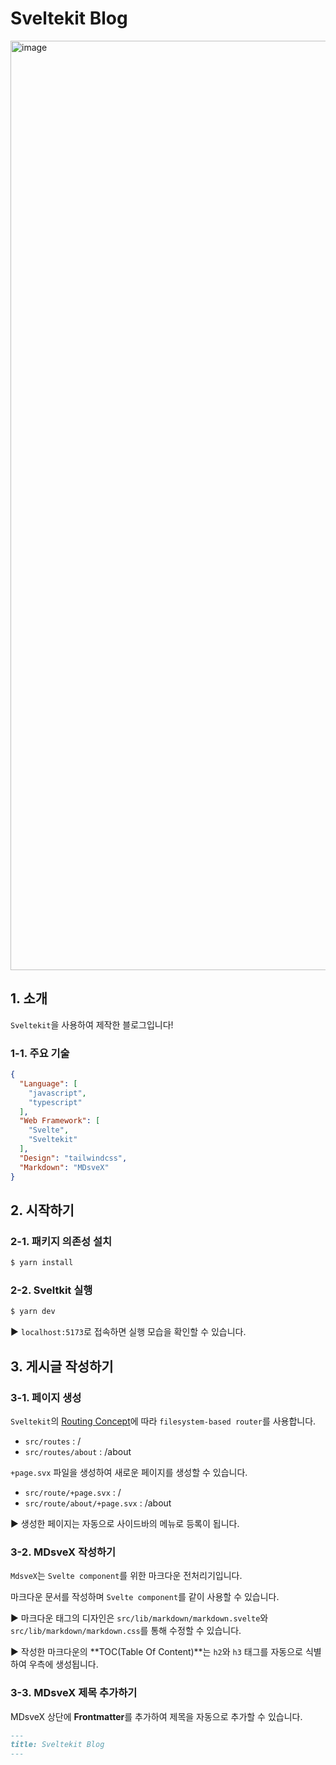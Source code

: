 # Sveltekit Blog

<img width="1487" alt="image" src="https://user-images.githubusercontent.com/65934968/211406809-b2e8569b-6224-4255-8a63-d1808b75d439.png">

## 1. 소개

`Sveltekit`을 사용하여 제작한 블로그입니다!

### 1-1. 주요 기술

```json
{
  "Language": [
    "javascript",
    "typescript"
  ],
  "Web Framework": [
    "Svelte",
    "Sveltekit"
  ],
  "Design": "tailwindcss",
  "Markdown": "MDsveX"
}
```


## 2. 시작하기

### 2-1. 패키지 의존성 설치

```bash
$ yarn install
```

### 2-2. Sveltkit 실행

```bash
$ yarn dev
```

► `localhost:5173`로 접속하면 실행 모습을 확인할 수 있습니다.

## 3. 게시글 작성하기

### 3-1. 페이지 생성

`Sveltekit`의 [Routing Concept](https://kit.svelte.dev/docs/routing)에 따라 `filesystem-based router`를 사용합니다.

- `src/routes` : /
- `src/routes/about` : /about

`+page.svx` 파일을 생성하여 새로운 페이지를 생성할 수 있습니다.

- `src/route/+page.svx` : /
- `src/route/about/+page.svx` : /about

► 생성한 페이지는 자동으로 사이드바의 메뉴로 등록이 됩니다.

### 3-2. MDsveX 작성하기

`MdsveX`는 `Svelte component`를 위한 마크다운 전처리기입니다.

마크다운 문서를 작성하며 `Svelte component`를 같이 사용할 수 있습니다.

► 마크다운 태그의 디자인은 `src/lib/markdown/markdown.svelte`와 `src/lib/markdown/markdown.css`를 통해 수정할 수 있습니다.

► 작성한 마크다운의 **TOC(Table Of Content)**는 `h2`와 `h3` 태그를 자동으로 식별하여 우측에 생성됩니다.

### 3-3. MDsveX 제목 추가하기

MDsveX 상단에 **Frontmatter**를 추가하여 제목을 자동으로 추가할 수 있습니다.

```markdown
---
title: Sveltekit Blog
---
```
